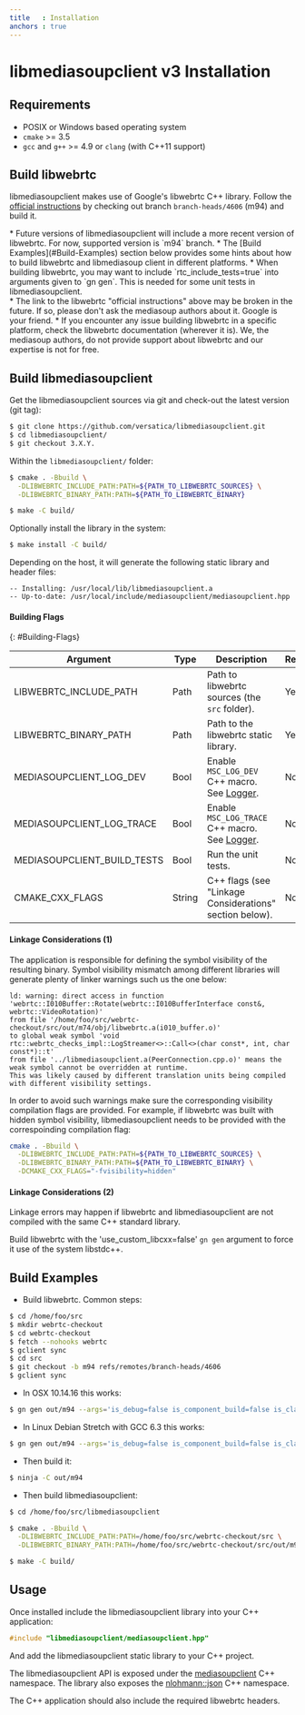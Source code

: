 ```yaml
---
title   : Installation
anchors : true
---
```



# libmediasoupclient v3 Installation


## Requirements

* POSIX or Windows based operating system
* `cmake` >= 3.5
* `gcc` and `g++` >= 4.9 or `clang` (with C++11 support)


## Build libwebrtc

libmediasoupclient makes use of Google's libwebrtc C++ library. Follow the [official instructions](https://webrtc.github.io/webrtc-org/native-code/development/) by checking out branch `branch-heads/4606` (m94) and build it.

<div markdown="1" class="note">
* Future versions of libmediasoupclient will include a more recent version of libwebrtc. For now, supported version is `m94` branch.
* The [Build Examples](#Build-Examples) section below provides some hints about how to build libwebrtc and libmediasoup client in different platforms.
* When building libwebrtc, you may want to include `rtc_include_tests=true` into arguments given to `gn gen`. This is needed for some unit tests in libmediasoupclient.
</div>

<div markdown="1" class="note warn">
* The link to the libwebrtc "official instructions" above may be broken in the future. If so, please don't ask the mediasoup authors about it. Google is your friend.
* If you encounter any issue building libwebrtc in a specific platform, check the libwebrtc documentation (wherever it is). We, the mediasoup authors, do not provide support about libwebrtc and our expertise is not for free.
</div>


## Build libmediasoupclient

Get the libmediasoupclient sources via git and check-out the latest version (git tag):

```bash
$ git clone https://github.com/versatica/libmediasoupclient.git
$ cd libmediasoupclient/
$ git checkout 3.X.Y.
```

Within the `libmediasoupclient/` folder:

```bash
$ cmake . -Bbuild \
  -DLIBWEBRTC_INCLUDE_PATH:PATH=${PATH_TO_LIBWEBRTC_SOURCES} \
  -DLIBWEBRTC_BINARY_PATH:PATH=${PATH_TO_LIBWEBRTC_BINARY}

$ make -C build/
```

Optionally install the library in the system:

```bash
$ make install -C build/
```

Depending on the host, it will generate the following static library and header files:

```
-- Installing: /usr/local/lib/libmediasoupclient.a
-- Up-to-date: /usr/local/include/mediasoupclient/mediasoupclient.hpp
```

#### Building Flags
{: #Building-Flags}

<div markdown="1" class="table-wrapper L3">

Argument        | Type    | Description | Required | Default 
--------------- | ------- | ----------- | -------- | ----------
LIBWEBRTC_INCLUDE_PATH | Path | Path to libwebrtc sources (the `src` folder). | Yes |
LIBWEBRTC_BINARY_PATH | Path | Path to the libwebrtc static library. | Yes |
MEDIASOUPCLIENT_LOG_DEV | Bool | Enable `MSC_LOG_DEV` C++ macro. See [Logger](/documentation/v3/libmediasoupclient/api/#Logger). | No | `false`
MEDIASOUPCLIENT_LOG_TRACE | Bool | Enable `MSC_LOG_TRACE` C++ macro. See [Logger](/documentation/v3/libmediasoupclient/api/#Logger). | No | `false`
MEDIASOUPCLIENT_BUILD_TESTS | Bool | Run the unit tests. | No | No |
CMAKE_CXX_FLAGS | String | C++ flags (see "Linkage Considerations" section below). | No |

</div>

#### Linkage Considerations (1)

The application is responsible for defining the symbol visibility of the resulting binary. Symbol visibility mismatch among different libraries will generate plenty of linker warnings such us the one below:

```
ld: warning: direct access in function 'webrtc::I010Buffer::Rotate(webrtc::I010BufferInterface const&, webrtc::VideoRotation)'
from file '/home/foo/src/webrtc-checkout/src/out/m74/obj/libwebrtc.a(i010_buffer.o)'
to global weak symbol 'void rtc::webrtc_checks_impl::LogStreamer<>::Call<>(char const*, int, char const*)::t'
from file '../libmediasoupclient.a(PeerConnection.cpp.o)' means the weak symbol cannot be overridden at runtime.
This was likely caused by different translation units being compiled with different visibility settings.
```

In order to avoid such warnings make sure the corresponding visibility compilation flags are provided. For example, if libwebrtc was built with hidden symbol visibility, libmediasoupclient needs to be provided with the correspoinding compilation flag:

```bash
cmake . -Bbuild \
  -DLIBWEBRTC_INCLUDE_PATH:PATH=${PATH_TO_LIBWEBRTC_SOURCES} \
  -DLIBWEBRTC_BINARY_PATH:PATH=${PATH_TO_LIBWEBRTC_BINARY} \
  -DCMAKE_CXX_FLAGS="-fvisibility=hidden"
```

#### Linkage Considerations (2)

Linkage errors may happen if libwebrtc and libmediasoupclient are not compiled with the same C++ standard library.

Build libwebrtc with the 'use_custom_libcxx=false' `gn gen` argument to force it use of the system libstdc++.


## Build Examples

* Build libwebrtc. Common steps:

```bash
$ cd /home/foo/src
$ mkdir webrtc-checkout
$ cd webrtc-checkout
$ fetch --nohooks webrtc
$ gclient sync
$ cd src
$ git checkout -b m94 refs/remotes/branch-heads/4606
$ gclient sync
```

* In OSX 10.14.16 this works:

```bash
$ gn gen out/m94 --args='is_debug=false is_component_build=false is_clang=true rtc_include_tests=false rtc_use_h264=true use_rtti=true mac_deployment_target="10.11" use_custom_libcxx=false'
```

* In Linux Debian Stretch with GCC 6.3 this works:

```bash
$ gn gen out/m94 --args='is_debug=false is_component_build=false is_clang=false rtc_include_tests=false rtc_use_h264=true use_rtti=true use_custom_libcxx=false treat_warnings_as_errors=false use_ozone=true'
```

* Then build it:

```bash
$ ninja -C out/m94
```

* Then build libmediasoupclient:

```bash
$ cd /home/foo/src/libmediasoupclient

$ cmake . -Bbuild \
  -DLIBWEBRTC_INCLUDE_PATH:PATH=/home/foo/src/webrtc-checkout/src \
  -DLIBWEBRTC_BINARY_PATH:PATH=/home/foo/src/webrtc-checkout/src/out/m94/obj

$ make -C build/
```


## Usage

Once installed include the libmediasoupclient library into your C++ application:

```c++
#include "libmediasoupclient/mediasoupclient.hpp"
```

And add the libmediasoupclient static library to your C++ project.

The libmediasoupclient API is exposed under the [mediasoupclient](/documentation/v3/libmediasoupclient/api/#mediasoupclient) C++ namespace. The library also exposes the [nlohmann::json](/documentation/v3/libmediasoupclient/api/#nlohmann-json) C++ namespace.

<div markdown="1" class="note">
The C++ application should also include the required libwebrtc headers.
</div>

